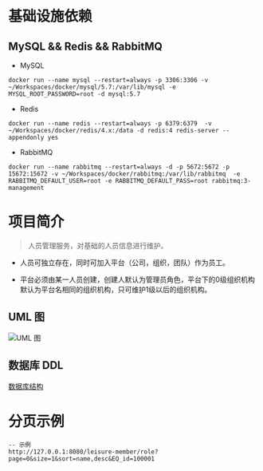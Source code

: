 # 基础设施依赖

## MySQL && Redis && RabbitMQ

- MySQL

```
docker run --name mysql --restart=always -p 3306:3306 -v ~/Workspaces/docker/mysql/5.7:/var/lib/mysql -e MYSQL_ROOT_PASSWORD=root -d mysql:5.7
```

- Redis

```
docker run --name redis --restart=always -p 6379:6379  -v ~/Workspaces/docker/redis/4.x:/data -d redis:4 redis-server --appendonly yes
```

- RabbitMQ

```
docker run --name rabbitmq --restart=always -d -p 5672:5672 -p 15672:15672 -v ~/Workspaces/docker/rabbitmq:/var/lib/rabbitmq  -e RABBITMQ_DEFAULT_USER=root -e RABBITMQ_DEFAULT_PASS=root rabbitmq:3-management
```


# 项目简介

> 人员管理服务，对基础的人员信息进行维护。

- 人员可独立存在，同时可加入平台（公司，组织，团队）作为员工。

- 平台必须由某一人员创建，创建人默认为管理员角色，平台下的0级组织机构默认为平台名相同的组织机构，只可维护1级以后的组织机构。

## UML 图

![ UML 图](https://raw.githubusercontent.com/hiColors/resources/master/20181029225138.png)



## 数据库 DDL

[ 数据库结构 ](./leisure-member-application/src/main/resources/sql/ddl.sql)






# 分页示例

```
-- 示例
http://127.0.0.1:8080/leisure-member/role?page=0&size=1&sort=name,desc&EQ_id=100001
```
